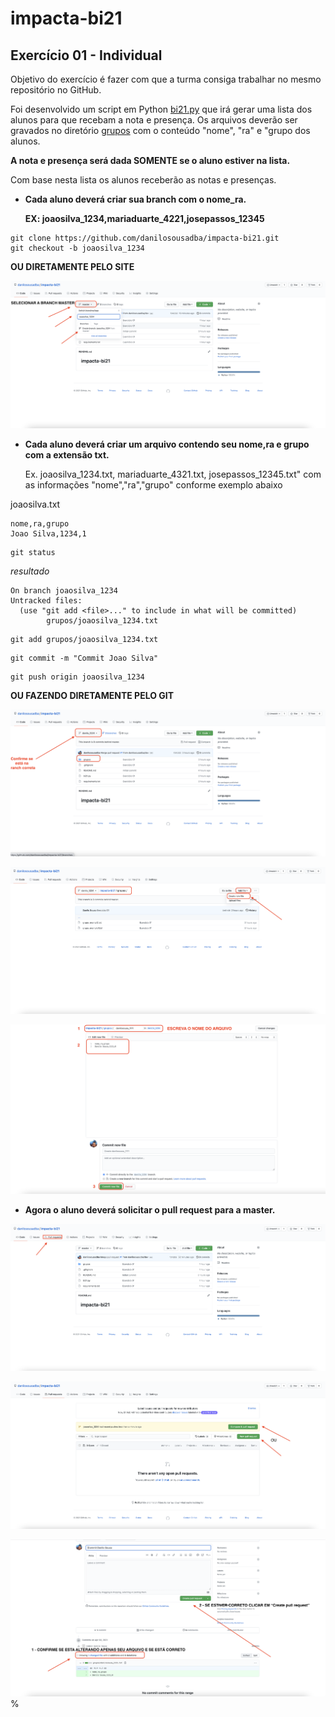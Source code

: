 # impacta-bi21

## Exercício 01 - Individual

Objetivo do exercício é fazer com que a turma consiga trabalhar no mesmo repositório no GitHub.

Foi desenvolvido um script em Python [bi21.py](bi21.py) que irá gerar uma lista dos alunos para que recebam a nota e presença. Os arquivos deverão ser gravados no diretório [grupos](grupos) com o conteúdo "nome", "ra" e "grupo dos alunos.

<b>A nota e presença será dada SOMENTE se o aluno estiver na lista.</b>

Com base nesta lista os alunos receberão as notas e presenças.

* <b>Cada aluno deverá criar sua branch com o nome_ra.

    EX: joaosilva_1234,mariaduarte_4221,josepassos_12345 </b>
```
git clone https://github.com/danilosousadba/impacta-bi21.git
git checkout -b joaosilva_1234
```
<b>OU DIRETAMENTE PELO SITE</b>

![images](images/newbranch.png)


* <b>Cada aluno deverá criar um arquivo contendo seu nome,ra e grupo com a extensão txt.</b>

  Ex. joaosilva_1234.txt, mariaduarte_4321.txt, josepassos_12345.txt" com as informações "nome","ra","grupo" conforme exemplo abaixo

joaosilva.txt
```
nome,ra,grupo
Joao Silva,1234,1
```

```
git status
```
<i>resultado</i>
```
On branch joaosilva_1234
Untracked files:
  (use "git add <file>..." to include in what will be committed)
        grupos/joaosilva_1234.txt
```


```
git add grupos/joaosilva_1234.txt
```

```
git commit -m "Commit Joao Silva"
```
```
git push origin joaosilva_1234
```
<b> OU FAZENDO DIRETAMENTE PELO GIT</b>

![images](images/addfile.png)

![images](images/addfile1.png)

![images](images/addfile2.png)



* <b>Agora o aluno deverá solicitar o pull request para a master.</b>

![images](images/newpullrequest.png)

![images](images/newpullrequest1.png)

![images](images/newpullrequest2.png)%
